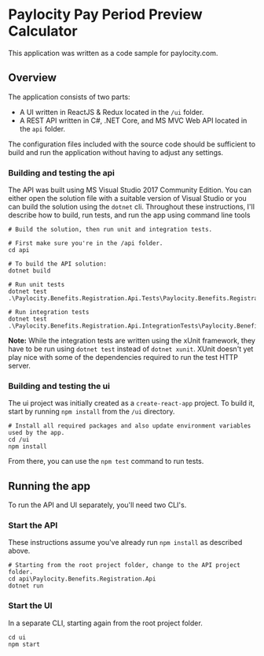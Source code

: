 # Paylocity Pay Period Preview Calculator

This application was written as a code sample for paylocity.com.

## Overview
The application consists of two parts:

 * A UI written  in ReactJS & Redux located in the `/ui` folder.
 * A REST API written in C#, .NET Core, and MS MVC Web API located in the `api` folder.

The configuration files included with the source code should be sufficient to build and run the application without having to adjust any settings.

### Building and testing the api
The API was built using MS Visual Studio 2017 Community Edition. You can either open the solution file with a suitable version of Visual Studio or you can build the solution using the `dotnet` cli. Throughout these instructions, I'll describe how to build, run tests, and run the app using command line tools

```
# Build the solution, then run unit and integration tests.

# First make sure you're in the /api folder.
cd api

# To build the API solution:
dotnet build

# Run unit tests
dotnet test .\Paylocity.Benefits.Registration.Api.Tests\Paylocity.Benefits.Registration.Api.Tests.csproj

# Run integration tests
dotnet test .\Paylocity.Benefits.Registration.Api.IntegrationTests\Paylocity.Benefits.Registration.Api.IntegrationTests.csproj
```

**Note:** While the integration tests are written using the xUnit framework, they have to be run using `dotnet test` instead of `dotnet xunit`. XUnit doesn't yet play nice with some of the dependencies required to run the test HTTP server.

### Building and testing the ui
The ui project was initially created as a `create-react-app` project. To build it, start by running `npm install` from the `/ui` directory.

```
# Install all required packages and also update environment variables used by the app.
cd /ui
npm install
```

From there, you can use the `npm test` command to run tests.

## Running the app

To run the API and UI separately, you'll need two CLI's.

### Start the API
These instructions assume you've already run `npm install` as described above.

```
# Starting from the root project folder, change to the API project folder.
cd api\Paylocity.Benefits.Registration.Api
dotnet run
```

### Start the UI
In a separate CLI, starting again from the root project folder.

```
cd ui
npm start
```
